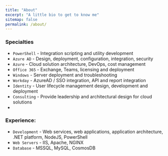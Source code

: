 ```yaml
---
title: "About"
excerpt: "A little bio to get to know me"
sitemap: false
permalink: /about/
---
```


### Specialties
* `PowerShell` - Integration scripting and utility development
* `Azure AD` - Design, deployment, configuration, integration, security
* `Azure` - Cloud solution architecture, DevOps, cost management
* `Office 365` - Exchange, Teams, licensing and deployment
* `Windows` - Server deployment and troubleshooting
* `Workday` - AzureAD / SSO integration, API and report integration
* `Identity` - User lifecycle management design, development and deployment
* `Consulting` - Provide leadership and architectural design for cloud solutions
* 
### Experience:
* `Development` - Web services, web applications, application architecture, .NET platform, NodeJS, PowerShell
* `Web Servers` - IIS, Apache, NGINX
* `Database` - MSSQL, MySQL, CosmosDB

